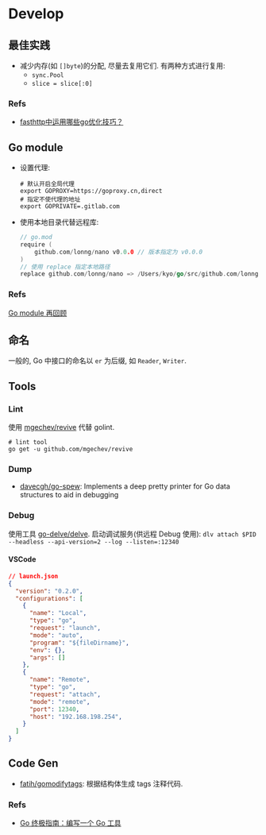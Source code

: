 # Develop

## 最佳实践
* 减少内存(如 `[]byte`)的分配, 尽量去复用它们.
    有两种方式进行复用:
    * `sync.Pool`
    * `slice = slice[:0]`

### Refs
* [fasthttp中运用哪些go优化技巧？](https://mp.weixin.qq.com/s/7zNw3nEWozArJLFVmTjn0A)    


## Go module
* 设置代理:

    ```shell
    # 默认开启全局代理 
    export GOPROXY=https://goproxy.cn,direct
    # 指定不使代理的地址
    export GOPRIVATE=.gitlab.com
    ```
    
* 使用本地目录代替远程库:

    ```go
    // go.mod
    require (
    	github.com/lonng/nano v0.0.0 // 版本指定为 v0.0.0
    )
    // 使用 replace 指定本地路径
    replace github.com/lonng/nano => /Users/kyo/go/src/github.com/lonng/nano
    ```
    
### Refs
[Go module 再回顾](https://colobu.com/2019/09/23/review-go-module-again/?hmsr=toutiao.io&utm_medium=toutiao.io&utm_source=toutiao.io)    

## 命名
一般的, Go 中接口的命名以 `er` 为后缀, 如 `Reader`, `Writer`.

## Tools
### Lint
使用 [mgechev/revive](https://github.com/mgechev/revive#comment-annotations) 代替 golint.

```shell
# lint tool
go get -u github.com/mgechev/revive
```

### Dump
* [davecgh/go-spew](https://github.com/davecgh/go-spew): Implements a deep pretty printer for Go data structures to aid in debugging


### Debug
使用工具 [go-delve/delve](https://github.com/go-delve/delve).
启动调试服务(供远程 Debug 使用): `dlv attach $PID --headless --api-version=2 --log --listen=:12340`

#### VSCode

```json
// launch.json
{
  "version": "0.2.0",
  "configurations": [
    {
      "name": "Local",
      "type": "go",
      "request": "launch",
      "mode": "auto",
      "program": "${fileDirname}",
      "env": {},
      "args": []
    },
    {
      "name": "Remote",
      "type": "go",
      "request": "attach",
      "mode": "remote",
      "port": 12340,
      "host": "192.168.198.254",
    }
  ]
}

```

## Code Gen
* [fatih/gomodifytags](https://github.com/fatih/gomodifytags): 根据结构体生成 tags 注释代码.

### Refs
* [Go 终极指南：编写一个 Go 工具](https://www.jianshu.com/p/20b533c5c3f9?hmsr=toutiao.io&utm_medium=toutiao.io&utm_source=toutiao.io)
